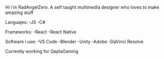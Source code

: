 Hi i'm RadAngelZero.
A self taught multimedia designer who loves to make amazing stuff

Languajes:
-JS
-C#

Frameworks:
-React
-React Native

Software i use:
-VS Code
-Blender
-Unity
-Adobe
-DaVinci Resolve

Currently working for QaplaGaming

<!---
RadAngelZero/RadAngelZero is a ✨ special ✨ repository because its `README.md` (this file) appears on your GitHub profile.
You can click the Preview link to take a look at your changes.
--->
